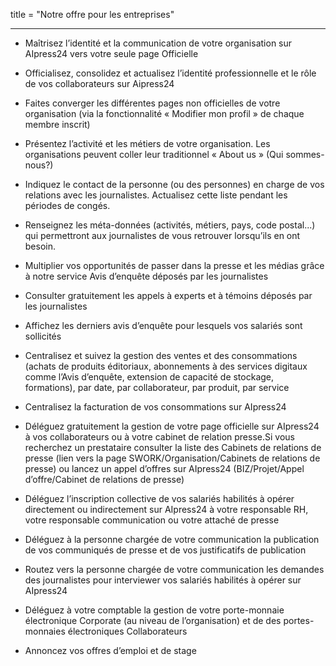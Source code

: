 title = "Notre offre pour les entreprises"

---

- Maîtrisez l’identité et la communication de votre organisation sur AIpress24 vers votre seule page Officielle

- Officialisez, consolidez et actualisez l’identité professionnelle et le rôle de vos collaborateurs sur Aipress24

- Faites converger les différentes pages non officielles de votre organisation (via la fonctionnalité « Modifier mon profil » de chaque membre inscrit)

- Présentez l’activité et les métiers de votre organisation. Les organisations peuvent coller leur traditionnel « About us » (Qui sommes-nous?)

- Indiquez le contact de la personne (ou des personnes) en charge de vos relations avec les journalistes. Actualisez cette liste pendant les périodes de congés.

- Renseignez les méta-données (activités, métiers, pays, code postal...) qui permettront aux journalistes de vous retrouver lorsqu’ils en ont besoin.

- Multiplier vos opportunités de passer dans la presse et les médias grâce à notre service Avis d’enquête déposés par les journalistes

- Consulter gratuitement les appels à experts et à témoins déposés par les journalistes

- Affichez les derniers avis d’enquête pour lesquels vos salariés sont sollicités

- Centralisez et suivez la gestion des ventes et des consommations (achats de produits éditoriaux, abonnements à des services digitaux comme l’Avis d’enquête, extension de capacité de stockage, formations), par date, par collaborateur, par produit, par service

- Centralisez la facturation de vos consommations sur AIpress24

- Déléguez gratuitement la gestion de votre page officielle sur AIpress24 à vos collaborateurs ou à votre cabinet de relation presse.Si vous recherchez un prestataire consulter la liste des Cabinets de relations de presse (lien vers la page SWORK/Organisation/Cabinets de relations de presse) ou lancez un appel d’offres sur AIpress24 (BIZ/Projet/Appel d’offre/Cabinet de relations de presse)

- Déléguez l’inscription collective de vos salariés habilités à opérer directement ou indirectement sur AIpress24 à votre responsable RH, votre responsable communication ou votre attaché de presse

- Déléguez à la personne chargée de votre communication la publication de vos communiqués de presse et de vos justificatifs de publication

- Routez vers la personne chargée de votre communication les demandes des journalistes pour interviewer vos salariés habilités à opérer sur AIpress24

- Déléguez à votre comptable la gestion de votre porte-monnaie électronique Corporate (au niveau de l’organisation) et de des portes-monnaies électroniques Collaborateurs

- Annoncez vos offres d’emploi et de stage
